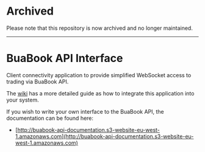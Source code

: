 # Archived

Please note that this repository is now archived and no longer maintained.


----

# BuaBook API Interface
Client connectivity application to provide simplified WebSocket access to trading via BuaBook API.

The [wiki](https://github.com/BuaBook/buabook-api-interface/wiki) has a more detailed guide as how to integrate this application into your system.

If you wish to write your own interface to the BuaBook API, the documentation can be found here:

* [http://buabook-api-documentation.s3-website-eu-west-1.amazonaws.com](http://buabook-api-documentation.s3-website-eu-west-1.amazonaws.com)
